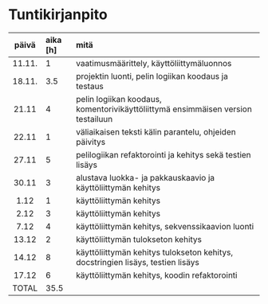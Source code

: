 # Tuntikirjanpito
| päivä | aika [h] | mitä |
| :----:|:-----| :-----|
| 11.11. | 1    | vaatimusmäärittely, käyttöliittymäluonnos |
| 18.11. | 3.5  | projektin luonti, pelin logiikan koodaus ja testaus |
| 21.11  | 4    | pelin logiikan koodaus, komentorivikäyttöliittymä ensimmäisen version testailuun |
| 22.11  | 1    | väliaikaisen teksti kälin parantelu, ohjeiden päivitys |
| 27.11  | 5    | pelilogiikan refaktorointi ja kehitys sekä testien lisäys |
| 30.11  | 3    | alustava luokka- ja pakkauskaavio ja käyttöliittymän kehitys |
| 1.12   | 1    | käyttöliittymän kehitys |
| 2.12   | 3    | käyttöliittymän kehitys |
| 7.12   | 4    | käyttöliittymän kehitys, sekvenssikaavion luonti |
| 13.12  | 2    | käyttöliittymän tulokseton kehitys |
| 14.12  | 8    | käyttöliittymän kehitys tulokseton kehitys, docstringien lisäys, testien lisäys |
| 17.12  | 6    | käyttöliittymän kehitys, koodin refaktorointi |
| TOTAL  | 35.5 | 
